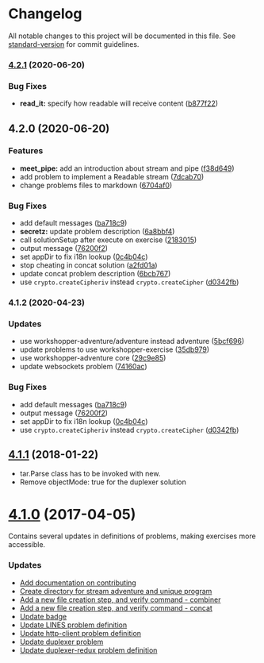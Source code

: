 # Changelog

All notable changes to this project will be documented in this file. See [standard-version](https://github.com/conventional-changelog/standard-version) for commit guidelines.

### [4.2.1](https://github.com/substack/stream-adventure/compare/v4.2.0...v4.2.1) (2020-06-20)


### Bug Fixes

* **read_it:** specify how readable will receive content ([b877f22](https://github.com/substack/stream-adventure/commit/b877f22dacbc0448b84ca26905c3dcbcf4ad1f3f))

## 4.2.0 (2020-06-20)


### Features

* **meet_pipe:** add an introduction about stream and pipe ([f38d649](https://github.com/substack/stream-adventure/commit/f38d64931eb3a0a5a946b45be17593d52f4e447c))
* add problem to implement a Readable stream ([7dcab70](https://github.com/substack/stream-adventure/commit/7dcab70e165897d433d4d132222ae5fc59e39043))
* change problems files to markdown ([6704af0](https://github.com/substack/stream-adventure/commit/6704af081794bcec13651a366a9d38e34e53357f))


### Bug Fixes

* add default messages ([ba718c9](https://github.com/substack/stream-adventure/commit/ba718c96e2e1c1b8d317ee8a9df31023113e8cc0))
* **secretz:** update problem description ([6a8bbf4](https://github.com/substack/stream-adventure/commit/6a8bbf459fa06fdbf04ae4dde7aa1c21c8e2b9e5))
* call solutionSetup after execute on exercise ([2183015](https://github.com/substack/stream-adventure/commit/2183015c56b29aa2e766c817c4e65af32ce3063e))
* output message ([76200f2](https://github.com/substack/stream-adventure/commit/76200f29303622838d8517608ad8b298aa8e93c8))
* set appDir to fix i18n lookup ([0c4b04c](https://github.com/substack/stream-adventure/commit/0c4b04cc64c832f0af02ebb71fc956b993e87644))
* stop cheating in concat solution ([a2fd01a](https://github.com/substack/stream-adventure/commit/a2fd01a6ce0353874837f2021d6e709c3f21f06d))
* update concat problem description ([6bcb767](https://github.com/substack/stream-adventure/commit/6bcb76793e5fb2c5231c5e45d69afe3a55c9cf82))
* use `crypto.createCipheriv` instead `crypto.createCipher` ([d0342fb](https://github.com/substack/stream-adventure/commit/d0342fbb5925176b348b63fe9ad14a07a1d100b4))

### 4.1.2 (2020-04-23)

### Updates

* use workshopper-adventure/adventure instead adventure ([5bcf696](https://github.com/workshopper/stream-adventure/commit/5bcf696b7d77d363c584ee1c52577c4c402cf5e0))
* update problems to use workshopper-exercise ([35db979](https://github.com/workshopper/stream-adventure/commit/35db979e60172b4573c4a12104e10bd48fcc5b1b))
* use workshopper-adventure core ([29c9e85](https://github.com/workshopper/stream-adventure/commit/29c9e85a1a7f71e8145a7e5cb7cc42ec5f50764b))
* update websockets problem  ([74160ac](https://github.com/workshopper/stream-adventure/commit/74160ac46dcb1b669d9a17a6d76f48debcb53bc6))

### Bug Fixes

* add default messages ([ba718c9](https://github.com/substack/stream-adventure/commit/ba718c96e2e1c1b8d317ee8a9df31023113e8cc0))
* output message ([76200f2](https://github.com/substack/stream-adventure/commit/76200f29303622838d8517608ad8b298aa8e93c8))
* set appDir to fix i18n lookup ([0c4b04c](https://github.com/substack/stream-adventure/commit/0c4b04cc64c832f0af02ebb71fc956b993e87644))
* use `crypto.createCipheriv` instead `crypto.createCipher` ([d0342fb](https://github.com/substack/stream-adventure/commit/d0342fbb5925176b348b63fe9ad14a07a1d100b4))

<a name="4.1.1"></a>
## [4.1.1](https://github.com/substack/stream-adventure/compare/4.1.0...4.1.1) (2018-01-22)

* tar.Parse class has to be invoked with new.
* Remove objectMode: true for the duplexer solution

<a name="4.1.0"></a>
# [4.1.0](https://github.com/workshopper/stream-adventure/compare/4.0.5...4.1.0) (2017-04-05)


Contains several updates in definitions of problems, making exercises more accessible.

### Updates

* [Add documentation on contributing](https://github.com/workshopper/stream-adventure/pull/187)
* [Create directory for stream adventure and unique program](https://github.com/workshopper/stream-adventure/pull/188)
* [Add a new file creation step, and verify command - combiner](https://github.com/workshopper/stream-adventure/pull/189)
* [Add a new file creation step, and verify command - concat](https://github.com/workshopper/stream-adventure/pull/190)
* [Update badge](https://github.com/workshopper/stream-adventure/pull/192)
* [Update LINES problem definition](https://github.com/workshopper/stream-adventure/pull/193)
* [Update http-client problem definition](https://github.com/workshopper/stream-adventure/pull/194)
* [Update duplexer problem](https://github.com/workshopper/stream-adventure/pull/196)
* [Update duplexer-redux problem definition](https://github.com/workshopper/stream-adventure/pull/197)
